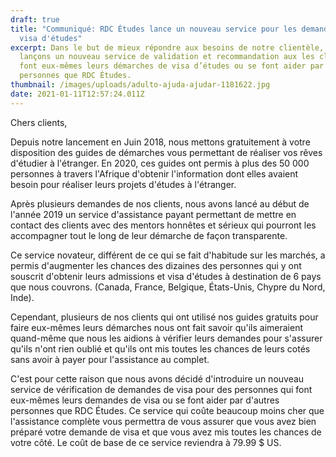 ```yaml
---
draft: true
title: "Communiqué: RDC Études lance un nouveau service pour les demandeurs de
  visa d'études"
excerpt: Dans le but de mieux répondre aux besoins de notre clientèle, nous
  lançons un nouveau service de validation et recommandation aux les clients qui
  font eux-mêmes leurs démarches de visa d’études ou se font aider par d'autres
  personnes que RDC Études.
thumbnail: /images/uploads/adulto-ajuda-ajudar-1181622.jpg
date: 2021-01-11T12:57:24.011Z
---
```

Chers clients,

Depuis notre lancement en Juin 2018, nous mettons gratuitement à votre disposition des guides de démarches vous permettant de réaliser vos rêves d'étudier à l'étranger. En 2020, ces guides ont permis à plus des 50 000 personnes à travers l'Afrique d'obtenir l'information dont elles avaient besoin pour réaliser leurs projets d'études à l'étranger.

Après plusieurs demandes de nos clients, nous avons lancé au début de l'année 2019 un service d'assistance payant permettant de mettre en contact des clients avec des mentors honnêtes et sérieux qui pourront les accompagner tout le long de leur démarche de façon transparente.

Ce service novateur, différent de ce qui se fait d'habitude sur les marchés, a permis d'augmenter les chances des dizaines des personnes qui y ont souscrit d'obtenir leurs admissions et visa d'études à destination de 6 pays que nous couvrons. (Canada, France, Belgique, États-Unis, Chypre du Nord, Inde).

Cependant, plusieurs de nos clients qui ont utilisé nos guides gratuits pour faire eux-mêmes leurs démarches nous ont fait savoir qu'ils aimeraient quand-même que nous les aidions à vérifier leurs demandes pour s'assurer qu'ils n'ont rien oublié et qu'ils ont mis toutes les chances de leurs cotés sans avoir à payer pour l'assistance au complet.

C'est pour cette raison que nous avons décidé d'introduire un nouveau service de vérification de demandes de visa pour des personnes qui font eux-mêmes leurs demandes de visa ou se font aider par d'autres personnes que RDC Études. Ce service qui coûte beaucoup moins cher que l'assistance complète vous permettra de vous assurer que vous avez bien préparé votre demande de visa et que vous avez mis toutes les chances de votre côté. Le coût de base de ce service reviendra à 79.99 $ US.
